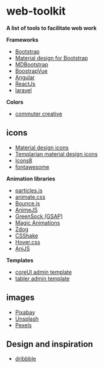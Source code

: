 # web-toolkit
**A list of tools to facilitate web work**

**Frameworks**
- [Bootstrap](https://getbootstrap.com/)
- [Material design for Bootstrap](https://daemonite.github.io/material/)
- [MDBootstrap](https://github.com/mdbootstrap)
- [BoostrapVue](https://bootstrap-vue.js.org/)
- [Angular](https://angular.io)
- [ReactJs](https://reactjs.org/)
- [laravel](https://laravel.com/)

**Colors**
- [commuter creative](http://www.colors.commutercreative.com/grid/)

## icons
- [Material design icons](https://google.github.io/material-design-icons/)
- [Templarian material design icons](https://materialdesignicons.com/)
- [Icons8](https://icons8.com/line-awesome)
- [fontawesome](https://fontawesome.com)

**Animation libraries**
- [particles.js](http://vincentgarreau.com/particles.js/)
- [animate.css](https://github.com/daneden/animate.css/)
- [Bounce.js](bouncejs.com)
- [AnimeJS](https://animejs.com/)
- [GreenSock (GSAP)](https://greensock.com)
- [Magic Animations](https://www.minimamente.com/project/magic/)
- [Zdog](https://zzz.dog/)
- [CSShake](http://elrumordelaluz.github.io/csshake/#1)
- [Hover.css](http://ianlunn.github.io/Hover/)
- [AniJS](http://anijs.github.io/)

 **Templates**
- [coreUI admin template](https://github.com/coreui/coreui-free-bootstrap-admin-template)
- [tabler admin template](https://tabler.io/)


## images

- [Pixabay](http://pixabay.com/)
- [Unsplash](http://unsplash.com/)
- [Pexels](http://pexels.com/)

## Design and inspiration
- [dribbble](https://dribbble.com/)

